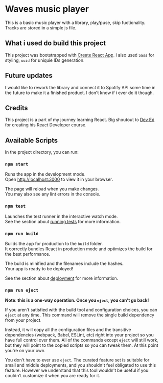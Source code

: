 # Waves music player

This is a basic music player with a library, play/puse, skip fuctionality. Tracks are stored in a simple js file.

## What i used do build this project

This project was bootstrapped with [Create React App](https://github.com/facebook/create-react-app). I also used `Sass` for styling, `uuid` for uniquie IDs generation.

## Future updates

I would like to rework the library and connect it to Spotify API some time in the future to make it a finished product. I don't know if i ever do it though.

## Credits

This project is a part of my journey learning React. Big shoutout to [Dev Ed](https://www.youtube.com/channel/UClb90NQQcskPUGDIXsQEz5Q) for creating his React Developer course.

## Available Scripts

In the project directory, you can run:

### `npm start`

Runs the app in the development mode.\
Open [http://localhost:3000](http://localhost:3000) to view it in your browser.

The page will reload when you make changes.\
You may also see any lint errors in the console.

### `npm test`

Launches the test runner in the interactive watch mode.\
See the section about [running tests](https://facebook.github.io/create-react-app/docs/running-tests) for more information.

### `npm run build`

Builds the app for production to the `build` folder.\
It correctly bundles React in production mode and optimizes the build for the best performance.

The build is minified and the filenames include the hashes.\
Your app is ready to be deployed!

See the section about [deployment](https://facebook.github.io/create-react-app/docs/deployment) for more information.

### `npm run eject`

**Note: this is a one-way operation. Once you `eject`, you can't go back!**

If you aren't satisfied with the build tool and configuration choices, you can `eject` at any time. This command will remove the single build dependency from your project.

Instead, it will copy all the configuration files and the transitive dependencies (webpack, Babel, ESLint, etc) right into your project so you have full control over them. All of the commands except `eject` will still work, but they will point to the copied scripts so you can tweak them. At this point you're on your own.

You don't have to ever use `eject`. The curated feature set is suitable for small and middle deployments, and you shouldn't feel obligated to use this feature. However we understand that this tool wouldn't be useful if you couldn't customize it when you are ready for it.
